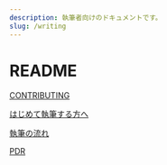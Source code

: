 ```yaml
---
description: 執筆者向けのドキュメントです。
slug: /writing
---
```


# README

[CONTRIBUTING](contributing.md)

[はじめて執筆する方へ](getting-started.md)

[執筆の流れ](how-to-change.md)

[PDR](/writing/pdr)
